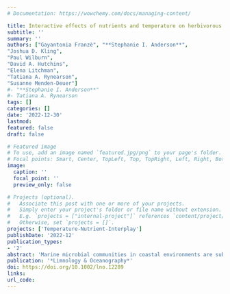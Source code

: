 ```yaml
---
# Documentation: https://wowchemy.com/docs/managing-content/

title: Interactive effects of nutrients and temperature on herbivorous predation in a coastal plankton community
subtitle: ''
summary: ''
authors: ["Gayantonia Franzè", "**Stephanie I. Anderson**", 
"Joshua D. Kling", 
"Paul Wilburn",   
"David A. Hutchins", 
"Elena Litchman", 
"Tatiana A. Rynearson",
"Susanne Menden-Deuer"]
#- "**Stephanie I. Anderson**"
#- Tatiana A. Rynearson
tags: []
categories: []
date: '2022-12-30'
lastmod: 
featured: false
draft: false

# Featured image
# To use, add an image named `featured.jpg/png` to your page's folder.
# Focal points: Smart, Center, TopLeft, Top, TopRight, Left, Right, BottomLeft, Bottom, BottomRight.
image:
  caption: ''
  focal_point: ''
  preview_only: false

# Projects (optional).
#   Associate this post with one or more of your projects.
#   Simply enter your project's folder or file name without extension.
#   E.g. `projects = ["internal-project"]` references `content/project/deep-learning/index.md`.
#   Otherwise, set `projects = []`.
projects: ['Temperature-Nutrient-Interplay']
publishDate: '2022-12'
publication_types:
- '2'
abstract: 'Marine microbial communities in coastal environments are subject to both seasonal fluctuations and anthropogenic alterations of environmental conditions. The separate influences of temperature and resource-dependency on phytoplankton growth, community, and ecosystem metabolism are relatively well understood. However, winners and losers in the ocean are determined based on the interplay among often rapidly changing biological, chemical and physical drivers. The direct, indirect, and interactive effects of these conditions on planktonic food web structure and function are poorly constrained. Here, we investigated how simultaneous manipulation of temperature and nutrient availability affects trophic transfer from phytoplankton to herbivorous protists, and their resulting implications at the ecosystem level. Temperature directly affected herbivorous protist composition; ciliates dominated (66%) in colder treatment and dinoflagellates (60%) at warmer temperatures. Throughout the experiments, grazing rates were < 0.1 d−1, with higher rates at subzero temperatures. Overall, the nutrient–temperature interplay affected trophic transfer rates antagonistically when nutrients were amended, and synergistically, when nutrients were not added. This interaction resulted in higher percentages of primary production consumed under nutrient unamended compared to nutrient amended conditions. At the ecosystem level, these changes may determine the fate of primary production, with most of the production likely exported out of the pelagic zone in high-temperature and nutrient conditions, while high-temperature and low-nutrient availability strengthened food web coupling and enhanced trophic transfer. These results imply that in warming oceans, management of coastal nutrient loading will be a critical determinant of the degree of primary production removal by microzooplankton and dependent ecosystem production.'
publication: '*Limnology & Oceanography*'
doi: https://doi.org/10.1002/lno.12289
links:
url_code: 
---
```

